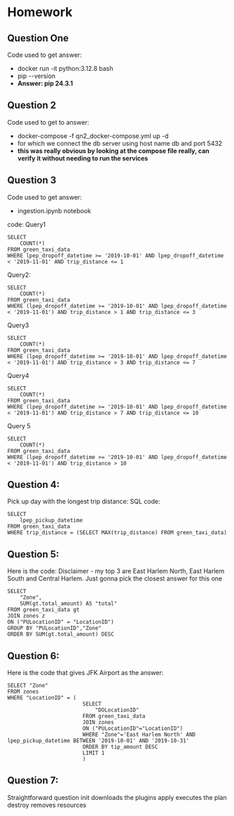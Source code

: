 # Homework

## Question One
Code used to get answer:
- docker run -it python:3.12.8 bash
- pip --version
- **Answer: pip 24.3.1**

## Question 2
Code used to get to answer:
- docker-compose -f qn2_docker-compose.yml up -d
- for which we connect the db server using host name db and port 5432
- **this was really obvious by looking at the compose file really, can verify it without needing to run the services**

## Question 3
Code used to get answer:
- ingestion.ipynb notebook

code:
Query1
```
SELECT
	COUNT(*)
FROM green_taxi_data
WHERE lpep_dropoff_datetime >= '2019-10-01' AND lpep_dropoff_datetime < '2019-11-01' AND trip_distance <= 1
```

Query2:
```
SELECT
	COUNT(*)
FROM green_taxi_data
WHERE (lpep_dropoff_datetime >= '2019-10-01' AND lpep_dropoff_datetime < '2019-11-01') AND trip_distance > 1 AND trip_distance <= 3
```

Query3
```
SELECT
	COUNT(*)
FROM green_taxi_data
WHERE (lpep_dropoff_datetime >= '2019-10-01' AND lpep_dropoff_datetime < '2019-11-01') AND trip_distance > 3 AND trip_distance <= 7
```
Query4
```
SELECT
	COUNT(*)
FROM green_taxi_data
WHERE (lpep_dropoff_datetime >= '2019-10-01' AND lpep_dropoff_datetime < '2019-11-01') AND trip_distance > 7 AND trip_distance <= 10
```

Query 5
```
SELECT
	COUNT(*)
FROM green_taxi_data
WHERE (lpep_dropoff_datetime >= '2019-10-01' AND lpep_dropoff_datetime < '2019-11-01') AND trip_distance > 10
```

## Question 4:
Pick up day with the longest trip distance: SQL code:
```
SELECT
	lpep_pickup_datetime
FROM green_taxi_data
WHERE trip_distance = (SELECT MAX(trip_distance) FROM green_taxi_data)
```

## Question 5:
Here is the code:
Disclaimer - my top 3 are East Harlem North, East Harlem South and Central Harlem. Just gonna pick the closest answer for this one
```
SELECT
	"Zone",
	SUM(gt.total_amount) AS "total"
FROM green_taxi_data gt
JOIN zones z
ON ("PULocationID" = "LocationID")
GROUP BY "PULocationID","Zone"
ORDER BY SUM(gt.total_amount) DESC
```

## Question 6:
Here is the code that gives JFK Airport as the answer:
```
SELECT "Zone"
FROM zones
WHERE "LocationID" = (
                        SELECT
                            "DOLocationID"
                        FROM green_taxi_data
                        JOIN zones
                        ON ("PULocationID"="LocationID")
                        WHERE "Zone"='East Harlem North' AND lpep_pickup_datetime BETWEEN '2019-10-01' AND '2019-10-31'
                        ORDER BY tip_amount DESC
                        LIMIT 1
                        )
```


## Question 7:
Straightforward question
init downloads the plugins
apply executes the plan 
destroy removes resources